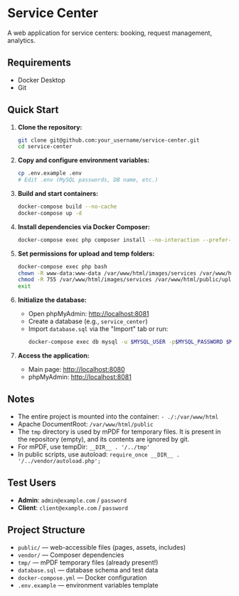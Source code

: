 # Service Center

A web application for service centers: booking, request management, analytics.

## Requirements
- Docker Desktop
- Git

## Quick Start

1. **Clone the repository:**
   ```bash
   git clone git@github.com:your_username/service-center.git
   cd service-center
   ```

2. **Copy and configure environment variables:**
   ```bash
   cp .env.example .env
   # Edit .env (MySQL passwords, DB name, etc.)
   ```

3. **Build and start containers:**
   ```bash
   docker-compose build --no-cache
   docker-compose up -d
   ```

4. **Install dependencies via Docker Composer:**
   ```bash
   docker-compose exec php composer install --no-interaction --prefer-dist --optimize-autoloader
   ```

5. **Set permissions for upload and temp folders:**
   ```bash
   docker-compose exec php bash
   chown -R www-data:www-data /var/www/html/images/services /var/www/html/public/uploads /var/www/html/tmp
   chmod -R 755 /var/www/html/images/services /var/www/html/public/uploads /var/www/html/tmp
   exit
   ```

6. **Initialize the database:**
   - Open phpMyAdmin: [http://localhost:8081](http://localhost:8081)
   - Create a database (e.g., `service_center`)
   - Import `database.sql` via the "Import" tab or run:
     ```bash
     docker-compose exec db mysql -u $MYSQL_USER -p$MYSQL_PASSWORD $MYSQL_DATABASE < database.sql
     ```

7. **Access the application:**
   - Main page: [http://localhost:8080](http://localhost:8080)
   - phpMyAdmin: [http://localhost:8081](http://localhost:8081)

## Notes
- The entire project is mounted into the container: `- ./:/var/www/html`
- Apache DocumentRoot: `/var/www/html/public`
- The `tmp` directory is used by mPDF for temporary files. It is present in the repository (empty), and its contents are ignored by git.
- For mPDF, use tempDir: `__DIR__ . '/../tmp'`
- In public scripts, use autoload: `require_once __DIR__ . '/../vendor/autoload.php';`

## Test Users
- **Admin**: `admin@example.com` / `password`
- **Client**: `client@example.com` / `password`

## Project Structure
- `public/` — web-accessible files (pages, assets, includes)
- `vendor/` — Composer dependencies
- `tmp/` — mPDF temporary files (already present!)
- `database.sql` — database schema and test data
- `docker-compose.yml` — Docker configuration
- `.env.example` — environment variables template